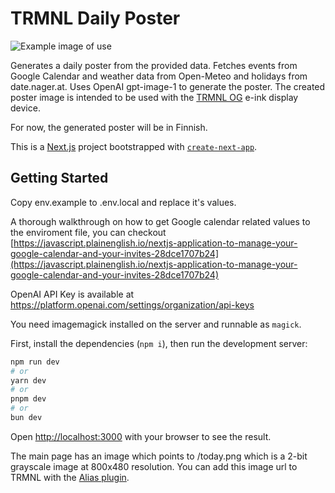 # TRMNL Daily Poster
![Example image of use](https://github.com/user-attachments/assets/f686c3ff-aa9a-45f2-9cd3-4351694a1003 "Example image of use")

Generates a daily poster from the provided data. Fetches events from Google Calendar and weather data from Open-Meteo and holidays from date.nager.at.
Uses OpenAI gpt-image-1 to generate the poster.
The created poster image is intended to be used with the [TRMNL OG](https://usetrmnl.com/) e-ink display device.

For now, the generated poster will be in Finnish.

This is a [Next.js](https://nextjs.org) project bootstrapped with [`create-next-app`](https://nextjs.org/docs/app/api-reference/cli/create-next-app).

## Getting Started

Copy env.example to .env.local and replace it's values.

A thorough walkthrough on how to get Google calendar related values to the enviroment file, you can checkout [https://javascript.plainenglish.io/nextjs-application-to-manage-your-google-calendar-and-your-invites-28dce1707b24](https://javascript.plainenglish.io/nextjs-application-to-manage-your-google-calendar-and-your-invites-28dce1707b24)

OpenAI API Key is available at https://platform.openai.com/settings/organization/api-keys

You need imagemagick installed on the server and runnable as `magick`.

First, install the dependencies (`npm i`), then run the development server:

```bash
npm run dev
# or
yarn dev
# or
pnpm dev
# or
bun dev
```

Open [http://localhost:3000](http://localhost:3000) with your browser to see the result.

The main page has an image which points to /today.png which is a 2-bit grayscale image at 800x480 resolution.
You can add this image url to TRMNL with the [Alias plugin](https://usetrmnl.com/plugin_settings?keyname=alias).
